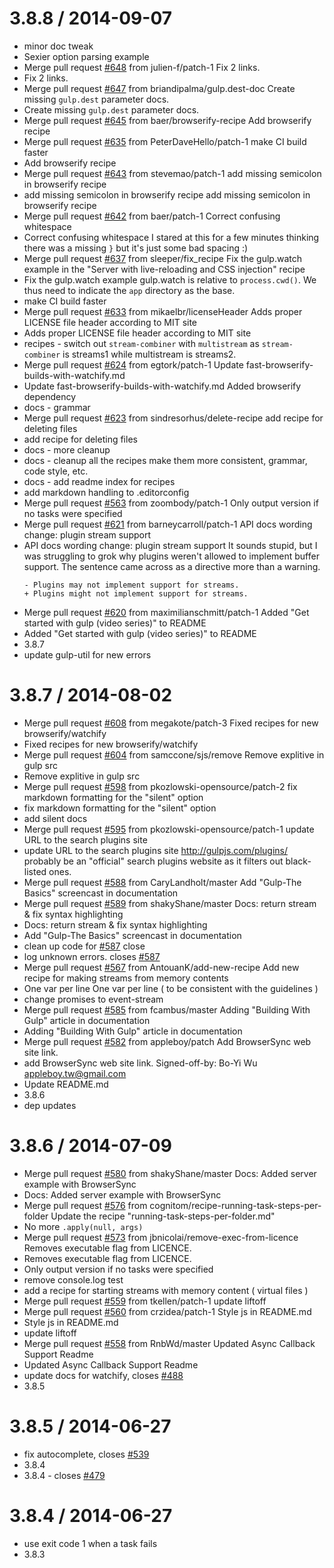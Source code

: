 3.8.8 / 2014-09-07
==================

  * minor doc tweak
  * Sexier option parsing example
  * Merge pull request [#648](https://github.com/gulpjs/gulp/issues/648) from julien-f/patch-1
    Fix 2 links.
  * Fix 2 links.
  * Merge pull request [#647](https://github.com/gulpjs/gulp/issues/647) from briandipalma/gulp.dest-doc
    Create missing `gulp.dest` parameter docs.
  * Create missing `gulp.dest` parameter docs.
  * Merge pull request [#645](https://github.com/gulpjs/gulp/issues/645) from baer/browserify-recipe
    Add browserify recipe
  * Merge pull request [#635](https://github.com/gulpjs/gulp/issues/635) from PeterDaveHello/patch-1
    make CI build faster
  * Add browserify recipe
  * Merge pull request [#643](https://github.com/gulpjs/gulp/issues/643) from stevemao/patch-1
    add missing semicolon in browserify recipe
  * add missing semicolon in browserify recipe
    add missing semicolon in browserify recipe
  * Merge pull request [#642](https://github.com/gulpjs/gulp/issues/642) from baer/patch-1
    Correct confusing whitespace
  * Correct confusing whitespace
    I stared at this for a few minutes thinking there was a missing `}` but it's just some bad spacing :)
  * Merge pull request [#637](https://github.com/gulpjs/gulp/issues/637) from sleeper/fix_recipe
    Fix the gulp.watch example in the "Server with live-reloading and CSS injection" recipe
  * Fix the gulp.watch example
    gulp.watch is relative to `process.cwd()`. We thus need to indicate the `app`
    directory as the base.
  * make CI build faster
  * Merge pull request [#633](https://github.com/gulpjs/gulp/issues/633) from mikaelbr/licenseHeader
    Adds proper LICENSE file header according to MIT site
  * Adds proper LICENSE file header according to MIT site
  * recipes - switch out `stream-combiner` with `multistream`
    as `stream-combiner` is streams1 while multistream is streams2.
  * Merge pull request [#624](https://github.com/gulpjs/gulp/issues/624) from egtork/patch-1
    Update fast-browserify-builds-with-watchify.md
  * Update fast-browserify-builds-with-watchify.md
    Added browserify dependency
  * docs - grammar
  * Merge pull request [#623](https://github.com/gulpjs/gulp/issues/623) from sindresorhus/delete-recipe
    add recipe for deleting files
  * add recipe for deleting files
  * docs - more cleanup
  * docs - cleanup all the recipes
    make them more consistent, grammar, code style, etc.
  * docs - add readme index for recipes
  * add markdown handling to .editorconfig
  * Merge pull request [#563](https://github.com/gulpjs/gulp/issues/563) from zoombody/patch-1
    Only output version if no tasks were specified
  * Merge pull request [#621](https://github.com/gulpjs/gulp/issues/621) from barneycarroll/patch-1
    API docs wording change: plugin stream support
  * API docs wording change: plugin stream support
    It sounds stupid, but I was struggling to grok why plugins weren't allowed to implement buffer support. The sentence came across as a directive more than a warning.
    ```
    - Plugins may not implement support for streams.
    + Plugins might not implement support for streams.
    ```
  * Merge pull request [#620](https://github.com/gulpjs/gulp/issues/620) from maximilianschmitt/patch-1
    Added "Get started with gulp (video series)" to README
  * Added "Get started with gulp (video series)" to README
  * 3.8.7
  * update gulp-util for new errors

3.8.7 / 2014-08-02
==================

  * Merge pull request [#608](https://github.com/gulpjs/gulp/issues/608) from megakote/patch-3
    Fixed recipes for new browserify/watchify
  * Fixed recipes for new browserify/watchify
  * Merge pull request [#604](https://github.com/gulpjs/gulp/issues/604) from samccone/sjs/remove
    Remove explitive in gulp src
  * Remove explitive in gulp src
  * Merge pull request [#598](https://github.com/gulpjs/gulp/issues/598) from pkozlowski-opensource/patch-2
    fix markdown formatting for the "silent" option
  * fix markdown formatting for the "silent" option
  * add silent docs
  * Merge pull request [#595](https://github.com/gulpjs/gulp/issues/595) from pkozlowski-opensource/patch-1
    update URL to the search plugins site
  * update URL to the search plugins site
    http://gulpjs.com/plugins/ probably be an "official"
    search plugins website as it filters out black-listed ones.
  * Merge pull request [#588](https://github.com/gulpjs/gulp/issues/588) from CaryLandholt/master
    Add "Gulp-The Basics" screencast in documentation
  * Merge pull request [#589](https://github.com/gulpjs/gulp/issues/589) from shakyShane/master
    Docs: return stream & fix syntax highlighting
  * Docs: return stream & fix syntax highlighting
  * Add "Gulp-The Basics" screencast in documentation
  * clean up code for [#587](https://github.com/gulpjs/gulp/issues/587) close
  * log unknown errors. closes [#587](https://github.com/gulpjs/gulp/issues/587)
  * Merge pull request [#567](https://github.com/gulpjs/gulp/issues/567) from AntouanK/add-new-recipe
    Add new recipe for making streams from memory contents
  * One var per line 
    One var per line ( to be consistent with the guidelines )
  * change promises to event-stream
  * Merge pull request [#585](https://github.com/gulpjs/gulp/issues/585) from fcambus/master
    Adding "Building With Gulp" article in documentation
  * Adding "Building With Gulp" article in documentation
  * Merge pull request [#582](https://github.com/gulpjs/gulp/issues/582) from appleboy/patch
    Add BrowserSync web site link.
  * add BrowserSync web site link.
    Signed-off-by: Bo-Yi Wu <appleboy.tw@gmail.com>
  * Update README.md
  * 3.8.6
  * dep updates

3.8.6 / 2014-07-09
==================

  * Merge pull request [#580](https://github.com/gulpjs/gulp/issues/580) from shakyShane/master
    Docs: Added server example with BrowserSync
  * Docs: Added server example with BrowserSync
  * Merge pull request [#576](https://github.com/gulpjs/gulp/issues/576) from cognitom/recipe-running-task-steps-per-folder
    Update the recipe "running-task-steps-per-folder.md"
  * No more `.apply(null, args)`
  * Merge pull request [#573](https://github.com/gulpjs/gulp/issues/573) from jbnicolai/remove-exec-from-licence
    Removes executable flag from LICENCE.
  * Removes executable flag from LICENCE.
  * Only output version if no tasks were specified
  * remove console.log test
  * add a recipe for starting streams with memory content ( virtual files )
  * Merge pull request [#559](https://github.com/gulpjs/gulp/issues/559) from tkellen/patch-1
    update liftoff
  * Merge pull request [#560](https://github.com/gulpjs/gulp/issues/560) from crzidea/patch-1
    Style js in README.md
  * Style js in README.md
  * update liftoff
  * Merge pull request [#558](https://github.com/gulpjs/gulp/issues/558) from RnbWd/master
    Updated Async Callback Support Readme
  * Updated Async Callback Support Readme
  * update docs for watchify, closes [#488](https://github.com/gulpjs/gulp/issues/488)
  * 3.8.5

3.8.5 / 2014-06-27
==================

  * fix autocomplete, closes [#539](https://github.com/gulpjs/gulp/issues/539)
  * 3.8.4
  * 3.8.4 - closes [#479](https://github.com/gulpjs/gulp/issues/479)

3.8.4 / 2014-06-27
==================

  * use exit code 1 when a task fails
  * 3.8.3
